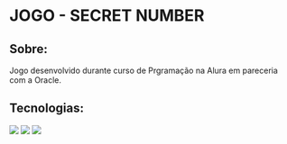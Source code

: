<h1>JOGO - SECRET NUMBER</h2>

<h2> Sobre: </h2>
<p>Jogo desenvolvido durante curso de Prgramação na Alura em pareceria com a Oracle.</p>

## Tecnologias:
<div>
  <img src="https://img.shields.io/badge/HTML-239120?style=for-the-badge&logo=html5&logoColor=white">
  <img src="https://img.shields.io/badge/CSS-239120?&style=for-the-badge&logo=css3&logoColor=white">
  <img src="https://img.shields.io/badge/JavaScript-F7DF1E?style=for-the-badge&logo=javascript&logoColor=black">
</div>
